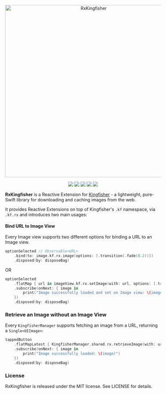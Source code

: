 <p align="center">
<img src="https://raw.githubusercontent.com/RxSwiftCommunity/RxKingfisher/master/Images/logo.png" alt="RxKingfisher" title="RxKingfisher" width="557"/>
</p>

<p align="center">
<a href="https://circleci.com/gh/RxSwiftCommunity/RxKingfisher/tree/master"><img src="https://img.shields.io/circleci/project/github/RxSwiftCommunity/RxKingfisher/master.svg?style=flat"></a>
<a href="https://github.com/Carthage/Carthage/"><img src="https://img.shields.io/badge/Carthage-compatible-4BC51D.svg?style=flat"></a>
<a href="http://github.com/RxSwiftCommunity/RxKingfisher"><img src="https://img.shields.io/cocoapods/v/RxKingfisher.svg?style=flat"></a>
<a href="https://raw.githubusercontent.com/RxSwiftCommunity/RxKingfisher/master/LICENSE"><img src="https://img.shields.io/cocoapods/l/RxKingfisher.svg?style=flat"></a>
<a href="http://github.com/RxSwiftCommunity/RxKingfisher"><img src="https://img.shields.io/cocoapods/p/RxKingfisher.svg?style=flat"></a>
</p>

**RxKingfisher** is a Reactive Extension for <a href="https://github.com/onevcat/Kingfisher" target="_blank">Kingfisher</a> - a lightweight, pure-Swift library for downloading and caching images from the web. 

It provides Reactive Extensions on top of Kingfisher's `.kf` namespace, via `.kf.rx` and introduces two main usages:

#### Bind URL to Image View

Every Image view supports two different options for binding a URL to an Image view.

```swift
optionSelected // Observable<URL>
    .bind(to: image.kf.rx.image(options: [.transition(.fade(0.2))])
    .disposed(by: disposeBag)
```

OR

```swift
optionSelected
    .flatMap { url in imageView.kf.rx.setImage(with: url, options: [.transition(.fade(0.2))]) }
    .subscribe(onNext: { image in
        print("Image successfully loaded and set on Image view: \(image)")
    })
    .disposed(by: disposeBag)
```

### Retrieve an Image without an Image View

Every `KingfisherManager` supports fetching an image from a URL, returning a `Single<UIImage>`:

```swift
tappedButton
    .flatMapLatest { KingfisherManager.shared.rx.retrieveImage(with: urlToImage) }
    .subscribe(onNext: { image in
        print("Image successfully loaded: \(image)")
    })
    .disposed(by: disposeBag)
```

### License

RxKingfisher is released under the MIT license. See LICENSE for details.
